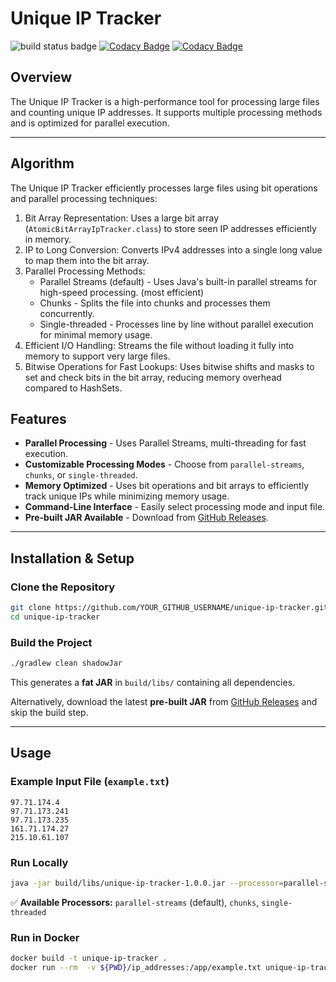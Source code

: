 # Unique IP Tracker

![build status badge](https://github.com/brzzznko/UniqueIpTracker/actions/workflows/build.yml/badge.svg)
[![Codacy Badge](https://app.codacy.com/project/badge/Grade/63887cb1260f40f3bce2b33ddc3736df)](https://app.codacy.com/gh/brzzznko/UniqueIpTracker/dashboard?utm_source=gh&utm_medium=referral&utm_content=&utm_campaign=Badge_grade)
[![Codacy Badge](https://app.codacy.com/project/badge/Coverage/63887cb1260f40f3bce2b33ddc3736df)](https://app.codacy.com/gh/brzzznko/UniqueIpTracker/dashboard?utm_source=gh&utm_medium=referral&utm_content=&utm_campaign=Badge_coverage)

## **Overview**
The Unique IP Tracker is a high-performance tool for processing large files and counting unique IP addresses. It supports multiple processing methods and is optimized for parallel execution.

---

## **Algorithm**

The Unique IP Tracker efficiently processes large files using bit operations and parallel processing techniques:

1. Bit Array Representation: Uses a large bit array (`AtomicBitArrayIpTracker.class`) to store seen IP addresses efficiently in memory.
2. IP to Long Conversion: Converts IPv4 addresses into a single long value to map them into the bit array.
3. Parallel Processing Methods:
   - Parallel Streams (default) - Uses Java's built-in parallel streams for high-speed processing. (most efficient)
   - Chunks - Splits the file into chunks and processes them concurrently.
   - Single-threaded - Processes line by line without parallel execution for minimal memory usage. 
4. Efficient I/O Handling: Streams the file without loading it fully into memory to support very large files.
5. Bitwise Operations for Fast Lookups: Uses bitwise shifts and masks to set and check bits in the bit array, reducing memory overhead compared to HashSets.

## **Features**
- **Parallel Processing** - Uses Parallel Streams, multi-threading for fast execution.  
- **Customizable Processing Modes** - Choose from `parallel-streams`, `chunks`, or `single-threaded`.  
- **Memory Optimized** - Uses bit operations and bit arrays to efficiently track unique IPs while minimizing memory usage.  
- **Command-Line Interface** - Easily select processing mode and input file.  
- **Pre-built JAR Available** - Download from [GitHub Releases](https://github.com/brzzznko/unique-ip-tracker/releases).

---

## **Installation & Setup**

### **Clone the Repository**
```sh
git clone https://github.com/YOUR_GITHUB_USERNAME/unique-ip-tracker.git
cd unique-ip-tracker
```

### **Build the Project**
```sh
./gradlew clean shadowJar
```
This generates a **fat JAR** in `build/libs/` containing all dependencies.

Alternatively, download the latest **pre-built JAR** from [GitHub Releases](https://github.com/YOUR_GITHUB_USERNAME/unique-ip-tracker/releases) and skip the build step.

---

## **Usage**

### **Example Input File (`example.txt`)**
```
97.71.174.4
97.71.173.241
97.71.173.235
161.71.174.27
215.10.61.107
```

### **Run Locally**
```sh
java -jar build/libs/unique-ip-tracker-1.0.0.jar --processor=parallel-streams --filename=path/input.txt
```
✅ **Available Processors:** `parallel-streams` (default), `chunks`, `single-threaded`

### **Run in Docker**
```sh
docker build -t unique-ip-tracker .  
docker run --rm  -v ${PWD}/ip_addresses:/app/example.txt unique-ip-tracker
```
